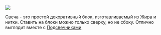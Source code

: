 ![](block:betterwithmods:candle)

Свеча - это простой декоративный блок, изготавливаемый из [Жира](../items/tallow.md) и нитки. Ставить на блоки можно только сверху, но не сбоку. Отлично выглядит вместе с [Подсвечниками](candle_holders.md)